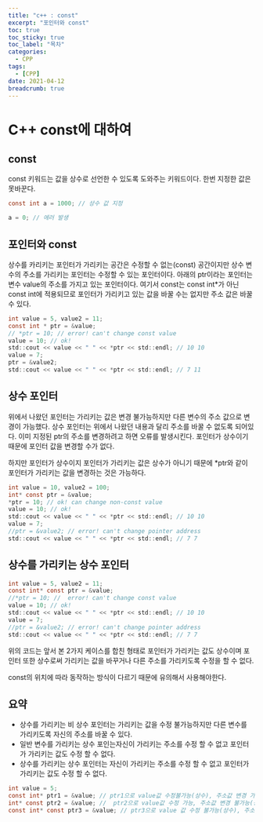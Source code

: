 ```yaml
---
title: "c++ : const"
excerpt: "포인터와 const"
toc: true
toc_sticky: true
toc_label: "목차"
categories:
  - CPP
tags:
  - [CPP]
date: 2021-04-12
breadcrumb: true
---
```




# C++ const에 대하여

## const

const 키워드는 값을 상수로 선언한 수 있도록 도와주는 키워드이다. 한번 지정한 값은 못바꾼다.

```csharp
const int a = 1000; // 상수 값 지정

a = 0; // 에러 발생
```

## 포인터와 const

상수를 카리키는 포인터가 가리키는 공간은 수정할 수 없는(const) 공간이지만 상수 변수의 주소를 가리키는 포인터는 수정할 수 있는 포인터이다.  아래의 ptr이라는 포인터는 변수 value의 주소를 가지고 있는 포인터이다. 여기서 const는 const int*가 아닌 const int에 적용되므로 포인터가 가리키고 있는 값을 바꿀 수는 없지만 주소 값은 바꿀 수 있다.

```csharp
int value = 5, value2 = 11;
const int * ptr = &value;
// *ptr = 10; // error! can't change const value
value = 10; // ok!
std::cout << value << " " << *ptr << std::endl; // 10 10
value = 7;
ptr = &value2;
std::cout << value << " " << *ptr << std::endl; // 7 11
```

## 상수 포인터

위에서 나왔던 포인터는 가리키는 값은 변경 불가능하지만 다른 변수의 주소 값으로 변경이 가능했다. 상수 포인터는 위에서 나왔던 내용과 달리 주소를 바꿀 수 없도록 되어있다. 이미 지정된 ptr의 주소를 변경하려고 하면 오류를 발생시킨다. 포인터가 상수이기 때문에 포인터 값을 변경할 수가 없다.

하지만 포인터가 상수이지 포인터가 가리키는 값은 상수가 아니기 때문에 *ptr와 같이 포인터가 가리키는 값을 변경하는 것은 가능하다.

```csharp
int value = 10, value2 = 100;
int* const ptr = &value;
*ptr = 10; // ok! can change non-const value
value = 10; // ok!
std::cout << value << " " << *ptr << std::endl; // 10 10
value = 7;
//ptr = &value2; // error! can't change pointer address
std::cout << value << " " << *ptr << std::endl; // 7 7
```

## 상수를 가리키는 상수 포인터

```csharp
int value = 5, value2 = 11;
const int* const ptr = &value;
//*ptr = 10; //  error! can't change const value
value = 10; // ok!
std::cout << value << " " << *ptr << std::endl; // 10 10
value = 7;
//ptr = &value2; // error! can't change pointer address
std::cout << value << " " << *ptr << std::endl; // 7 7
```

위의 코드는 앞서 본 2가지 케이스를 합친 형태로 포인터가 가리키는 값도 상수이며 포인터 또한 상수로써 가리키는 값을 바꾸거나 다른 주소를 가리키도록 수정을 할 수 없다.

const의 위치에 따라 동작하는 방식이 다르기 때문에 유의해서 사용해야한다.

## 요약

- 상수를 가리키는 비 상수 포인터는 가리키는 값을 수정 불가능하지만 다른 변수를 가리키도록 자신의 주소를 바꿀 수 있다.
- 일반 변수를 가리키는  상수 포인는자신이 가리키는 주소를 수정 할 수 없고 포인터가 가리키는 값도 수정 할 수 없다.
- 상수를 가리키는 상수 포인터는 자신이 가리키는 주소를 수정 할 수 없고 포인터가 가리키는 값도 수정 할 수 없다.

```csharp
int value = 5;
const int* ptr1 = &value; // ptr1으로 value값 수정불가능(상수), 주소값 변경 가능
int* const ptr2 = &value; //  ptr2으로 value값 수정 가능, 주소값 변경 불가능(상수포인터)
const int* const ptr3 = &value; // ptr3으로 value 값 수정 불가능(상수), 주소값 변경 물가능(상수 포인터)
```